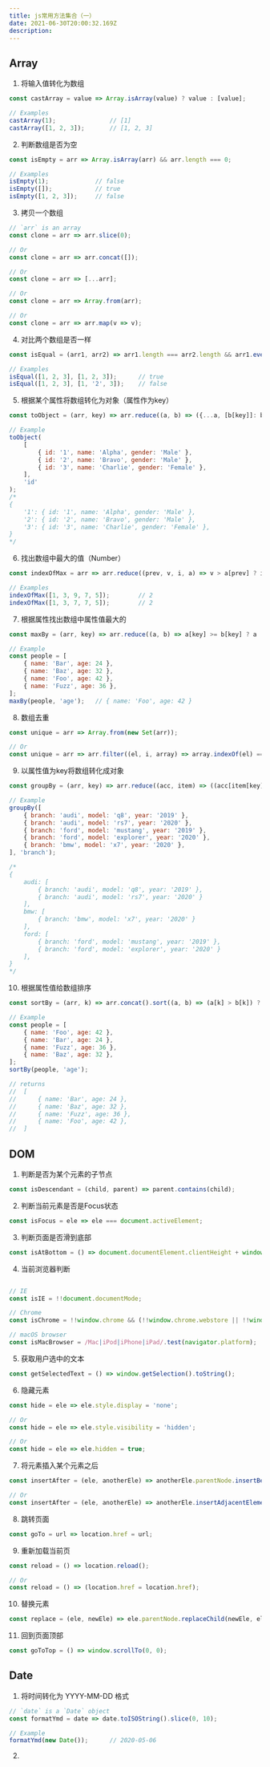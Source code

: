 ```yaml
---
title: js常用方法集合（一）
date: 2021-06-30T20:00:32.169Z
description: 
---
```


## Array

1. 将输入值转化为数组

``` javascript
const castArray = value => Array.isArray(value) ? value : [value];

// Examples
castArray(1);               // [1]
castArray([1, 2, 3]);       // [1, 2, 3]
```

2. 判断数组是否为空

``` javascript
const isEmpty = arr => Array.isArray(arr) && arr.length === 0;

// Examples
isEmpty(1);             // false
isEmpty([]);            // true
isEmpty([1, 2, 3]);     // false
```

3. 拷贝一个数组

``` javascript
// `arr` is an array
const clone = arr => arr.slice(0);

// Or
const clone = arr => arr.concat([]);

// Or
const clone = arr => [...arr];

// Or
const clone = arr => Array.from(arr);

// Or
const clone = arr => arr.map(v => v);
```

4. 对比两个数组是否一样
   
``` javascript
const isEqual = (arr1, arr2) => arr1.length === arr2.length && arr1.every((v, i) => v === arr2[i]);

// Examples
isEqual([1, 2, 3], [1, 2, 3]);      // true
isEqual([1, 2, 3], [1, '2', 3]);    // false
```

5. 根据某个属性将数组转化为对象（属性作为key）

``` javascript
const toObject = (arr, key) => arr.reduce((a, b) => ({...a, [b[key]]: b}), {});

// Example
toObject(
    [
        { id: '1', name: 'Alpha', gender: 'Male' },
        { id: '2', name: 'Bravo', gender: 'Male' },
        { id: '3', name: 'Charlie', gender: 'Female' },
    ],
    'id'
);
/* 
{
    '1': { id: '1', name: 'Alpha', gender: 'Male' },
    '2': { id: '2', name: 'Bravo', gender: 'Male' },
    '3': { id: '3', name: 'Charlie', gender: 'Female' },
}
*/
```

6. 找出数组中最大的值（Number）

``` javascript
const indexOfMax = arr => arr.reduce((prev, v, i, a) => v > a[prev] ? i : prev, 0);

// Examples
indexOfMax([1, 3, 9, 7, 5]);        // 2
indexOfMax([1, 3, 7, 7, 5]);        // 2
```

7. 根据属性找出数组中属性值最大的

``` javascript
const maxBy = (arr, key) => arr.reduce((a, b) => a[key] >= b[key] ? a : b, {});

// Example
const people = [
    { name: 'Bar', age: 24 },
    { name: 'Baz', age: 32 },
    { name: 'Foo', age: 42 },
    { name: 'Fuzz', age: 36 },
];
maxBy(people, 'age');   // { name: 'Foo', age: 42 }
```

8. 数组去重

``` javascript
const unique = arr => Array.from(new Set(arr));

// Or
const unique = arr => arr.filter((el, i, array) => array.indexOf(el) === i);
```

9. 以属性值为key将数组转化成对象

``` javascript
const groupBy = (arr, key) => arr.reduce((acc, item) => ((acc[item[key]] = [...(acc[item[key]] || []), item]), acc), {});

// Example
groupBy([
    { branch: 'audi', model: 'q8', year: '2019' },
    { branch: 'audi', model: 'rs7', year: '2020' },
    { branch: 'ford', model: 'mustang', year: '2019' },
    { branch: 'ford', model: 'explorer', year: '2020' },
    { branch: 'bmw', model: 'x7', year: '2020' },
], 'branch');

/*
{
    audi: [
        { branch: 'audi', model: 'q8', year: '2019' },
        { branch: 'audi', model: 'rs7', year: '2020' }
    ],
    bmw: [
        { branch: 'bmw', model: 'x7', year: '2020' }
    ],
    ford: [
        { branch: 'ford', model: 'mustang', year: '2019' },
        { branch: 'ford', model: 'explorer', year: '2020' }
    ],
}
*/
```

10. 根据属性值给数组排序

``` javascript
const sortBy = (arr, k) => arr.concat().sort((a, b) => (a[k] > b[k]) ? 1 : ((a[k] < b[k]) ? -1 : 0));

// Example
const people = [
    { name: 'Foo', age: 42 },
    { name: 'Bar', age: 24 },
    { name: 'Fuzz', age: 36 },
    { name: 'Baz', age: 32 },
];
sortBy(people, 'age');

// returns
//  [
//      { name: 'Bar', age: 24 },
//      { name: 'Baz', age: 32 },
//      { name: 'Fuzz', age: 36 },
//      { name: 'Foo', age: 42 },
//  ]
```

## DOM

1. 判断是否为某个元素的子节点

``` javascript
const isDescendant = (child, parent) => parent.contains(child);
```

2. 判断当前元素是否是Focus状态

``` javascript
const isFocus = ele => ele === document.activeElement;
```

3. 判断页面是否滑到底部

``` javascript
const isAtBottom = () => document.documentElement.clientHeight + window.scrollY >= document.documentElement.scrollHeight;
```

4. 当前浏览器判断

``` javascript

// IE
const isIE = !!document.documentMode;

// Chrome
const isChrome = !!window.chrome && (!!window.chrome.webstore || !!window.chrome.runtime);

// macOS browser
const isMacBrowser = /Mac|iPod|iPhone|iPad/.test(navigator.platform);
```

5. 获取用户选中的文本

``` javascript
const getSelectedText = () => window.getSelection().toString();
```

6. 隐藏元素
  
``` javascript
const hide = ele => ele.style.display = 'none';

// Or
const hide = ele => ele.style.visibility = 'hidden';

// Or
const hide = ele => ele.hidden = true;
```

7. 将元素插入某个元素之后

``` javascript
const insertAfter = (ele, anotherEle) => anotherEle.parentNode.insertBefore(ele, anotherEle.nextSibling);

// Or
const insertAfter = (ele, anotherEle) => anotherEle.insertAdjacentElement('afterend', ele);
```

8. 跳转页面

``` javascript
const goTo = url => location.href = url;
```

9. 重新加载当前页

``` javascript
const reload = () => location.reload();

// Or
const reload = () => (location.href = location.href);
```

10. 替换元素

``` javascript
const replace = (ele, newEle) => ele.parentNode.replaceChild(newEle, ele);
```

11. 回到页面顶部

``` javascript
const goToTop = () => window.scrollTo(0, 0);
```

## Date

1. 将时间转化为 YYYY-MM-DD 格式

``` javascript
// `date` is a `Date` object
const formatYmd = date => date.toISOString().slice(0, 10);

// Example
formatYmd(new Date());      // 2020-05-06
```

2. 